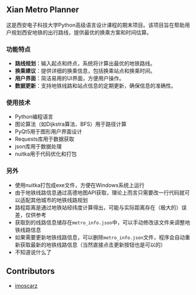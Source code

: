 ## Xian Metro Planner

这是西安电子科技大学Python高级语言设计课程的期末项目。该项目旨在帮助用户规划西安地铁的出行路线，提供最优的换乘方案和时间估算。

### 功能特点
- **路线规划**：输入起点和终点，系统将计算出最优的地铁路线。
- **换乘建议**：提供详细的换乘信息，包括换乘站点和换乘时间。
- **用户界面**：简洁易用的UI界面，方便用户操作。
- **数据更新**：支持地铁线路和站点信息的定期更新，确保信息的准确性。

### 使用技术
- Python编程语言
- 图论算法（如Dijkstra算法、BFS）用于路径计算
- PyQt5用于图形用户界面设计
- Requests库用于数据获取
- json库用于数据处理
- nuitka用于代码优化和打包

### 另外
- 使用nuitka打包成exe文件，方便在Windows系统上运行
- 由于地铁线路信息通过高德地图API获取，理论上而言只需要改一行代码就可以适配其他城市的地铁线路规划
- 路程距离是通过地铁站经纬度计算得出，可能与实际距离存在（极大的）误差，仅供参考
- 获取到的线路信息储存在`metro_info.json`中，可以手动修改该文件来调整地铁线路信息
- 如果需要更新地铁线路信息，可以删除`metro_info.json`文件，程序会自动重新获取最新的地铁线路信息（当然直接点击更新按钮也是可以的）
- 不知道说什么了

## Contributors
- [imoscarz](https://www.imoscarz.me)